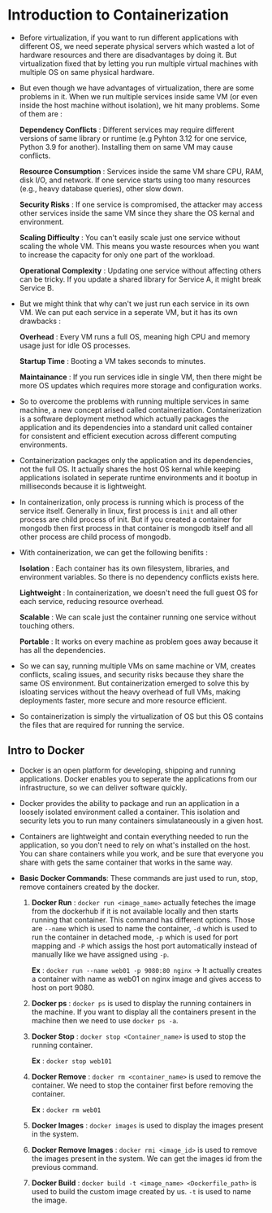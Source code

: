 # Introduction to Containerization

- Before virtualization, if you want to run different applications with different OS, we need seperate physical servers which wasted a lot of hardware resources and there are disadvantages by doing it. But virtualization fixed that by letting you run multiple virtual machines with multiple OS on same physical hardware.

- But even though we have advantages of virtualization, there are some problems in it. When we run multiple services inside same VM (or even inside the host machine without isolation), we hit many problems. Some of them are :

  **Dependency Conflicts** : Different services may require different versions of same library or runtime (e.g Pyhton 3.12 for one service, Python 3.9 for another). Installing them on same VM may cause conflicts.

  **Resource Consumption** : Services inside the same VM share CPU, RAM, disk I/O, and network. If one service starts using too many resources (e.g., heavy database queries), other slow down.

  **Security Risks** : If one service is compromised, the attacker may access other services inside the same VM since they share the OS kernal and environment.

  **Scaling Difficulty** : You can't easily scale just one service without scaling the whole VM. This means you waste resources when you want to increase the capacity for only one part of the workload.

  **Operational Complexity** : Updating one service without affecting others can be tricky. If you update a shared library for Service A, it might break Service B.

- But we might think that why can't we just run each service in its own VM. We can put each service in a seperate VM, but it has its own drawbacks :

  **Overhead** : Every VM runs a full OS, meaning high CPU and memory usage just for idle OS processes.

  **Startup Time** : Booting a VM takes seconds to minutes.

  **Maintainance** : If you run services idle in single VM, then there might be more OS updates which requires more storage and configuration works.

- So to overcome the problems with running multiple services in same machine, a new concept arised called containerization. Containerization is a software deployment method which actually packages the application and its dependencies into a standard unit called container for consistent and efficient execution across different computing environments.

- Containerization packages only the application and its dependencies, not the full OS. It actually shares the host OS kernal while keeping applications isolated in seperate runtime environments and it bootup in milliseconds because it is lightweight.

- In containerization, only process is running which is process of the service itself. Generally in linux, first process is `init` and all other process are child process of init. But if you created a container for mongodb then first process in that container is mongodb itself and all other process are child process of mongodb.

- With containerization, we can get the following benifits :

  **Isolation** : Each container has its own filesystem, libraries, and environment variables. So there is no dependency conflicts exists here.

  **Lightweight** : In containerization, we doesn't need the full guest OS for each service, reducing resource overhead.

  **Scalable** : We can scale just the container running one service without touching others.

  **Portable** : It works on every machine as problem goes away because it has all the dependencies.

- So we can say, running multiple VMs on same machine or VM, creates conflicts, scaling issues, and security risks because they share the same OS environment. But containerization emerged to solve this by isloating services without the heavy overhead of full VMs, making deployments faster, more secure and more resource efficient.

- So containerization is simply the virtualization of OS but this OS contains the files that are required for running the service.

## Intro to Docker

- Docker is an open platform for developing, shipping and running applications. Docker enables you to seperate the applications from our infrastructure, so we can deliver software quickly.

- Docker provides the ability to package and run an application in a loosely isolated environment called a container. This isolation and security lets you to run many containers simulataneously in a given host.

- Containers are lightweight and contain everything needed to run the application, so you don't need to rely on what's installed on the host. You can share containers while you work, and be sure that everyone you share with gets the same container that works in the same way.

- **Basic Docker Commands**: These commands are just used to run, stop, remove containers created by the docker.

  1. **Docker Run** : `docker run <image_name>` actually feteches the image from the dockerhub if it is not available locally and then starts running that container. This command has different options. Those are `--name` which is used to name the container, `-d` which is used to run the container in detached mode, `-p` which is used for port mapping and `-P` which assigs the host port automatically instead of manually like we have assigned using `-p`.

     **Ex** : `docker run --name web01 -p 9080:80 nginx` -> It actually creates a container with name as web01 on nginx image and gives access to host on port 9080.

  2. **Docker ps** : `docker ps` is used to display the running containers in the machine. If you want to display all the containers present in the machine then we need to use `docker ps -a`.

  3. **Docker Stop** : `docker stop <Container_name>` is used to stop the running container.

     **Ex** : `docker stop web101`

  4. **Docker Remove** : `docker rm <container_name>` is used to remove the container. We need to stop the container first before removing the container.

     **Ex** : `docker rm web01`

  5. **Docker Images** : `docker images` is used to display the images present in the system.

  6. **Docker Remove Images** : `docker rmi <image_id>` is used to remove the images present in the system. We can get the images id from the previous command.

  7. **Docker Build** : `docker build -t <image_name> <Dockerfile_path>` is used to build the custom image created by us. `-t` is used to name the image.

  

